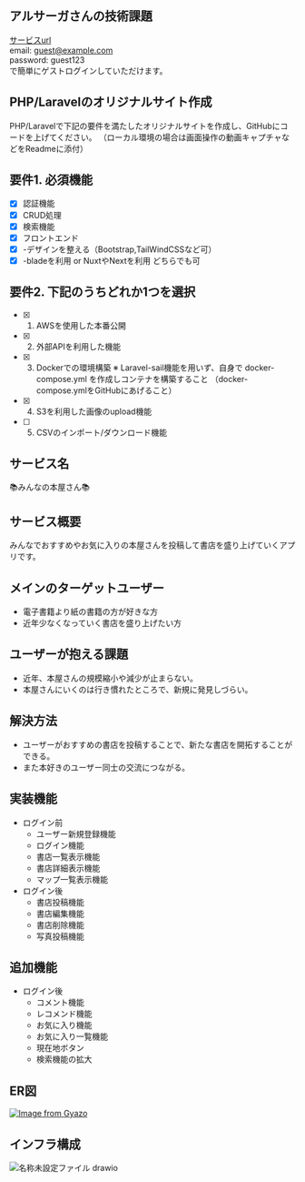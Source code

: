 ## アルサーガさんの技術課題

[サービスurl](http://book-shop.site/)</br>
email: guest@example.com</br>
password: guest123</br>
で簡単にゲストログインしていただけます。


## PHP/Laravelのオリジナルサイト作成
PHP/Laravelで下記の要件を満たしたオリジナルサイトを作成し、GitHubにコードを上げてください。
（ローカル環境の場合は画面操作の動画キャプチャなどをReadmeに添付）


## 要件1. 必須機能
- [x] 認証機能
- [x] CRUD処理
- [x] 検索機能
- [x] フロントエンド
- [x] -デザインを整える（Bootstrap,TailWindCSSなど可）
- [x] -bladeを利用 or NuxtやNextを利用 どちらでも可

## 要件2. 下記のうちどれか1つを選択
- [x] 1. AWSを使用した本番公開
- [x] 2. 外部APIを利用した機能
- [x] 3. Dockerでの環境構築
  ※ Laravel-sail機能を用いず、自身で docker-compose.yml を作成しコンテナを構築すること
  （docker-compose.ymlをGitHubにあげること）
- [x] 4. S3を利用した画像のupload機能
- [ ] 5. CSVのインポート/ダウンロード機能

## サービス名
📚みんなの本屋さん📚

## サービス概要
みんなでおすすめやお気に入りの本屋さんを投稿して書店を盛り上げていくアプリです。

## メインのターゲットユーザー
- 電子書籍より紙の書籍の方が好きな方
- 近年少なくなっていく書店を盛り上げたい方

## ユーザーが抱える課題
- 近年、本屋さんの規模縮小や減少が止まらない。
- 本屋さんにいくのは行き慣れたところで、新規に発見しづらい。

## 解決方法
- ユーザーがおすすめの書店を投稿することで、新たな書店を開拓することができる。
- また本好きのユーザー同士の交流につながる。

## 実装機能
- ログイン前
  - ユーザー新規登録機能
  - ログイン機能
  - 書店一覧表示機能
  - 書店詳細表示機能
  - マップ一覧表示機能
- ログイン後
  - 書店投稿機能
  - 書店編集機能
  - 書店削除機能
  - 写真投稿機能

## 追加機能
- ログイン後
  - コメント機能
  - レコメンド機能
  - お気に入り機能
  - お気に入り一覧機能
  - 現在地ボタン
  - 検索機能の拡大

## ER図
[![Image from Gyazo](https://i.gyazo.com/d29b62f04b323676b36b2ceb7ced7266.png)](https://gyazo.com/d29b62f04b323676b36b2ceb7ced7266)

## インフラ構成
![名称未設定ファイル drawio](https://github.com/asakuno/laravel_crud/assets/102037623/8d730a5a-8f50-4fcf-8fed-de041b389353)

